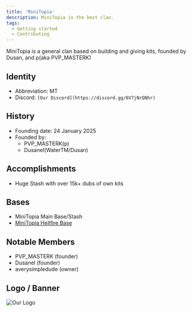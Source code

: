 ```yaml
---
title: 'MiniTopia'
description: MiniTopia is the best clan.
tags:
  - Getting started
  - Contributing
---
```


MiniTopia is a general clan based on building and giving kits, founded by Dusan, and p(aka PVP_MASTERK)


## Identity
* Abbreviation: MT
* Discord: `[Our Discord](https://discord.gg/6V7jNrQNhr)`


## History
* Founding date: 24 January 2025
* Founded by: 
  * PVP_MASTERK(p)
  * Dusanel(WaterTM/Dusan)

## Accomplishments
- Huge Stash with over 15k+ dubs of own kits

## Bases
- MiniTopia Main Base/Stash
- [MiniTopia Hellfire Base](https://discord.gg/6V7jNrQNhr)

## Notable Members
- PVP_MASTERK (founder)
- Dusanel (founder)
- averysimpledude (owner)

## Logo / Banner
![Our Logo](https://cdn.discordapp.com/icons/1397333662550200391/93338fce3738ca63732c08737f171b1d.png?size=512)
